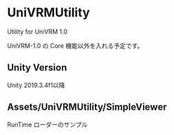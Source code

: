 # UniVRMUtility

Utility for UniVRM 1.0

UniVRM-1.0 の Core 機能以外を入れる予定です。

## Unity Version
Unity 2019.3.4f1以降

## Assets/UniVRMUtility/SimpleViewer

RunTime ローダーのサンプル
